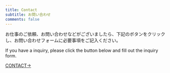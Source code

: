 ```yaml
---
title: Contact
subtitle: お問い合わせ
comments: false
---
```

お仕事のご依頼、お問い合わせなどがございましたら、下記のボタンをクリックし、お問い合わせフォームに必要事項をご記入ください。 
  
If you have a inquiry, please click the button below and fill out the inquiry form.  

<div class="contactButton">
 <a href="https://docs.google.com/forms/d/e/1FAIpQLSdDTDUgZzSzp5RLp2isicMjAmIjoExq7XuHR7Q1niP5bj7yeA/viewform?usp=sf_link" target="_blank">CONTACT→</a>
</div>  